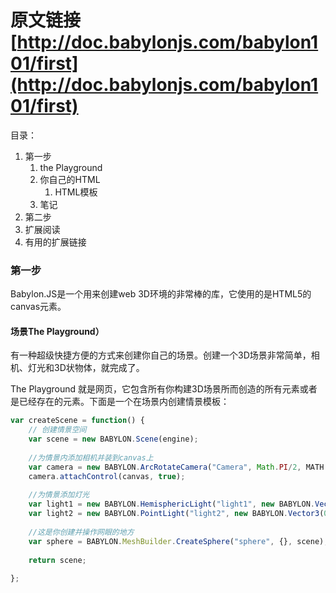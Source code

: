 # 原文链接 [http://doc.babylonjs.com/babylon101/first](http://doc.babylonjs.com/babylon101/first)

目录：

1. 第一步
   1. the Playground
   2. 你自己的HTML
      1. HTML模板
   3. 笔记
2. 第二步
3. 扩展阅读
4. 有用的扩展链接

### 第一步

Babylon.JS是一个用来创建web 3D环境的非常棒的库，它使用的是HTML5的canvas元素。

#### 场景The Playground）

有一种超级快捷方便的方式来创建你自己的场景。创建一个3D场景非常简单，相机、灯光和3D状物体，就完成了。

The Playground 就是网页，它包含所有你构建3D场景所而创造的所有元素或者是已经存在的元素。下面是一个在场景内创建情景模板：

```javascript
var createScene = function() {
    // 创建情景空间
    var scene = new BABYLON.Scene(engine);
    
    //为情景内添加相机并装到canvas上
    var camera = new BABYLON.ArcRotateCamera("Camera", Math.PI/2, MATH.PI/2, 2, BABYLON.Vector3.Zero(), scene);
    camera.attachControl(canvas, true);
    
    //为情景添加灯光
    var light1 = new BABYLON.HemisphericLight("light1", new BABYLON.Vector3(1, 1, 0), scene);
    var light2 = new BABYLON.PointLight("light2", new BABYLON.Vector3(0, 1, -1), scene);
    
    //这是你创建并操作网眼的地方
    var sphere = BABYLON.MeshBuilder.CreateSphere("sphere", {}, scene);
    
    return scene;
    
};
```



